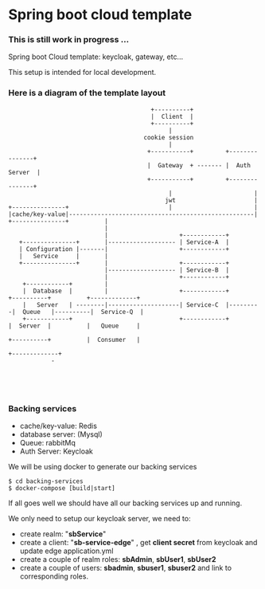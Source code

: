 # Spring boot cloud template 

### This is still work in progress ...


Spring boot Cloud template: keycloak, gateway, etc... 

This setup is intended for local development.


### Here is a diagram of the template layout

```
                                        +----------+                                                        
                                        |  Client  |                                                        
                                        +----------+                                                        
                                             |                                                              
                                      cookie session                                                        
                                             |
                                       +-----------+         +---------------+  
                                       |  Gateway  + ------- |  Auth Server  |  
                                       +-----------+         +---------------+  
                                             |                       |
                                            jwt                      |                                             
+---------------+                            |                       |                           
|cache/key-value|----------------------------------------------------|                          
+---------------+          |                                                                                
                           |                                                                                
                           |                    +------------+                                              
   +---------------+       |------------------- | Service-A  |                                              
   | Configuration |-------|                    +------------+                                              
   |   Service     |       |                                                                                
   +---------------+       |                    +------------+                                              
                           |------------------- | Service-B  |                                              
                           |                    +------------+                                              
    +------------+         |                                                                                
    |  Database  |         |                    +------------+         +----------+          +-------------+
    |   Server   | --------|--------------------| Service-C  |---------|  Queue   |----------|  Service-Q  |
    +------------+                              +------------+         |  Server  |          |   Queue     |
                                                                       +----------+          |  Consumer   |
                                                                                             +-------------+
            -                                                                                               
                                                                                                            
                                                                                                            
                                                                                                            
                                                                                                                                                                                                       
```


### Backing services

- cache/key-value: Redis
- database server: (Mysql)
- Queue: rabbitMq
- Auth Server: Keycloak


We will be using docker to generate our backing services 

```
$ cd backing-services
$ docker-compose [build|start]
```

If all goes well we should have all our backing services up and running. 

We only need to setup our keycloak server, we need to:
- create realm: "**sbService**"
- create a client: "**sb-service-edge**" , get **client secret** from keycloak and update edge application.yml
- create a couple of realm roles: **sbAdmin**, **sbUser1**, **sbUser2**
- create a couple of users: **sbadmin**, **sbuser1**, **sbuser2** and link to corresponding roles.



